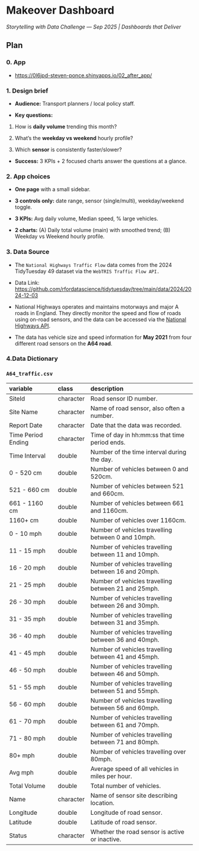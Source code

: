 # Makeover Dashboard

*Storytelling with Data Challenge — Sep 2025 \| Dashboards that Deliver*

## Plan

### 0. App

-   <https://0l6jpd-steven-ponce.shinyapps.io/02_after_app/>

### 1. Design brief

-   **Audience:** Transport planners / local policy staff.

-   **Key questions:**

1.  How is **daily volume** trending this month?

2.  What’s the **weekday vs weekend** hourly profile?

3.  Which **sensor** is consistently faster/slower?

-   **Success:** 3 KPIs + 2 focused charts answer the questions at a glance.

### 2. App choices

-   **One page** with a small sidebar.

-   **3 controls only:** date range, sensor (single/multi), weekday/weekend toggle.

-   **3 KPIs:** Avg daily volume, Median speed, % large vehicles.

-   **2 charts:** (A) Daily total volume (main) with smoothed trend; (B) Weekday vs Weekend hourly profile.

### 3. Data Source

-   The `National Highways Traffic Flow` data comes from the 2024 TidyTuesday 49 dataset via the `WebTRIS Traffic Flow API.`

-   Data Link: <https://github.com/rfordatascience/tidytuesday/tree/main/data/2024/2024-12-03>

-   National Highways operates and maintains motorways and major A roads in England. They directly monitor the speed and flow of roads using on-road sensors, and the data can be accessed via the [National Highways API](https://webtris.nationalhighways.co.uk/api/swagger/ui/index).

-   The data has vehicle size and speed information for **May 2021** from four different road sensors on the **A64 road**.

### 4.Data Dictionary

### `A64_traffic.csv`

| variable | class | description |
|:------------------|:------------------|:-----------------------------------|
| SiteId | character | Road sensor ID number. |
| Site Name | character | Name of road sensor, also often a number. |
| Report Date | character | Date that the data was recorded. |
| Time Period Ending | character | Time of day in hh:mm:ss that time period ends. |
| Time Interval | double | Number of the time interval during the day. |
| 0 - 520 cm | double | Number of vehicles between 0 and 520cm. |
| 521 - 660 cm | double | Number of vehicles between 521 and 660cm. |
| 661 - 1160 cm | double | Number of vehicles between 661 and 1160cm. |
| 1160+ cm | double | Number of vehicles over 1160cm. |
| 0 - 10 mph | double | Number of vehicles travelling between 0 and 10mph. |
| 11 - 15 mph | double | Number of vehicles travelling between 11 and 10mph. |
| 16 - 20 mph | double | Number of vehicles travelling between 16 and 20mph. |
| 21 - 25 mph | double | Number of vehicles travelling between 21 and 25mph. |
| 26 - 30 mph | double | Number of vehicles travelling between 26 and 30mph. |
| 31 - 35 mph | double | Number of vehicles travelling between 31 and 35mph. |
| 36 - 40 mph | double | Number of vehicles travelling between 36 and 40mph. |
| 41 - 45 mph | double | Number of vehicles travelling between 41 and 45mph. |
| 46 - 50 mph | double | Number of vehicles travelling between 46 and 50mph. |
| 51 - 55 mph | double | Number of vehicles travelling between 51 and 55mph. |
| 56 - 60 mph | double | Number of vehicles travelling between 56 and 60mph. |
| 61 - 70 mph | double | Number of vehicles travelling between 61 and 70mph. |
| 71 - 80 mph | double | Number of vehicles travelling between 71 and 80mph. |
| 80+ mph | double | Number of vehicles travelling over 80mph. |
| Avg mph | double | Average speed of all vehicles in miles per hour. |
| Total Volume | double | Total number of vehicles. |
| Name | character | Name of sensor site describing location. |
| Longitude | double | Longitude of road sensor. |
| Latitude | double | Latitude of road sensor. |
| Status | character | Whether the road sensor is active or inactive. |
